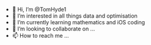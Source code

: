 - 👋 Hi, I’m @TomHyde1
- 👀 I’m interested in all things data and optimisation
- 🌱 I’m currently learning mathematics and iOS coding 
- 💞️ I’m looking to collaborate on ...
- 📫 How to reach me ...

<!---
TomHyde1/TomHyde1 is a ✨ special ✨ repository because its `README.md` (this file) appears on your GitHub profile.
You can click the Preview link to take a look at your changes.
--->
